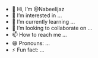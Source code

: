 - 👋 Hi, I’m @Nabeelijaz
- 👀 I’m interested in ...
- 🌱 I’m currently learning ...
- 💞️ I’m looking to collaborate on ...
- 📫 How to reach me ...
- 😄 Pronouns: ...
- ⚡ Fun fact: ...

<!---
Nabeelijaz/Nabeelijaz is a ✨ special ✨ repository because its `README.md` (this file) appears on your GitHub profile.
You can click the Preview link to take a look at your changes.
--->
